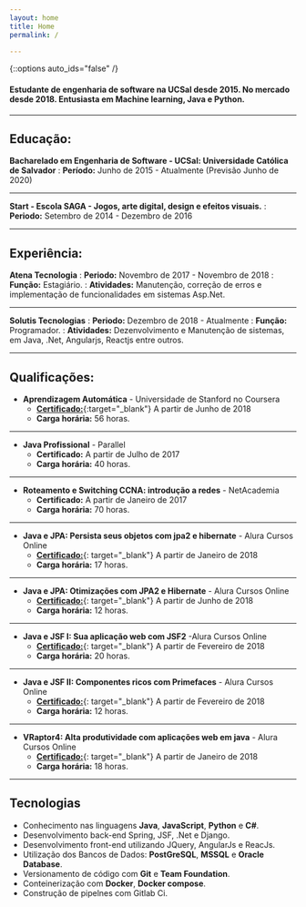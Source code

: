 ```yaml
---
layout: home
title: Home
permalink: /

---
```


{::options auto_ids="false" /}

#### Estudante de engenharia de software na UCSal desde 2015. No mercado desde 2018. Entusiasta em Machine learning, Java e Python.

---

## Educação:

**Bacharelado em Engenharia de Software - UCSal: Universidade Católica de Salvador**
: **Período:** Junho de 2015 - Atualmente (Previsão Junho de 2020)

---

**Start - Escola SAGA - Jogos, arte digital, design e efeitos visuais.**
: **Periodo:** Setembro de 2014 - Dezembro de 2016

---

## Experiência:

**Atena Tecnologia**
: **Periodo:** Novembro de 2017 - Novembro de 2018
: **Função:** Estagiário.
: **Atividades:** Manutenção, correção de erros e implementação de funcionalidades em sistemas Asp.Net.

---

**Solutis Tecnologias**
: **Periodo:** Dezembro de 2018 - Atualmente
: **Função:** Programador.
: **Atividades:** Dezenvolvimento e Manutenção de sistemas, em Java, .Net, Angularjs, Reactjs entre outros.

---

## Qualificações:

- **Aprendizagem Automática** - Universidade de Stanford no Coursera
  - [**Certificado:**](https://www.coursera.org/account/accomplishments/verify/269GDDT22GM9){:target="\_blank"} A partir de Junho de 2018
  - **Carga horária:** 56 horas.

---

- **Java Profissional** - Parallel
  - **Certificado:** A partir de Julho de 2017
  - **Carga horária:** 40 horas.

---

- **Roteamento e Switching CCNA: introdução a redes** - NetAcademia
  - **Certificado:** A partir de Janeiro de 2017
  - **Carga horária:** 70 horas.

---

- **Java e JPA: Persista seus objetos com jpa2 e hibernate** - Alura Cursos Online
  - [**Certificado:**](https://cursos.alura.com.br/certificate/f3da5110-38e8-4b40-97f9-95e6e8cd36ca){: target="\_blank"} A partir de Janeiro de 2018
  - **Carga horária:** 17 horas.

---

- **Java e JPA: Otimizações com JPA2 e Hibernate** - Alura Cursos Online
  - [**Certificado:**](https://cursos.alura.com.br/certificate/7acc8fb8-8032-47b6-a374-b225d9943de5){: target="\_blank"} A partir de Junho de 2018
  - **Carga horária:** 12 horas.

---

- **Java e JSF I: Sua aplicação web com JSF2** -Alura Cursos Online
  - [**Certificado:**](https://cursos.alura.com.br/certificate/b6df3567-1104-45c3-9388-aefa85c8df20){: target="\_blank"} A partir de Fevereiro de 2018
  - **Carga horária:** 20 horas.

---

- **Java e JSF II: Componentes ricos com Primefaces** - Alura Cursos Online
  - [**Certificado:**](https://cursos.alura.com.br/certificate/0486bc45-e25f-4ac9-aaf8-0c2f54712ea8){: target="\_blank"} A partir de Fevereiro de 2018
  - **Carga horária:** 12 horas.

---

- **VRaptor4: Alta produtividade com aplicações web em java** - Alura Cursos Online
  - [**Certificado:**](https://cursos.alura.com.br/certificate/201a1cb2-bcf8-442b-ba97-8cb62ebbc8ab){: target="\_blank"} A partir de Janeiro de 2018 
  - **Carga horária:** 18 horas.

---

## Tecnologias

- Conhecimento nas linguagens **Java**, **JavaScript**, **Python** e **C#**.
- Desenvolvimento back-end Spring, JSF, .Net e Django.
- Desenvolvimento front-end utilizando JQuery, AngularJs e ReacJs.
- Utilização dos Bancos de Dados: **PostGreSQL**, **MSSQL** e **Oracle Database**.
- Versionamento de código com **Git** e **Team Foundation**.
- Conteinerização com **Docker**, **Docker compose**.
- Construção de pipelnes com Gitlab Ci.

